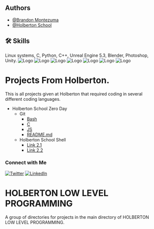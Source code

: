 ## Authors

- [@Brandon Montezuma](https://github.com/Bmontezuma)
- [@Holberton School](https://classes.holbertontulsa.com/software-developer-lpb-bing/?msclkid=40d29e5e8efe17ebd6e5fb05bc54e61d&utm_source=bing&utm_medium=cpc&utm_campaign=Branded%20%7C%20Search&utm_term=holberton&utm_content=Branded)

## 🛠  Skills
Linux systems, C, Python, C++, Unreal Engine 5.3, Blender, Photoshop, Unity.
![Logo](https://logos-world.net/wp-content/uploads/2020/09/Linux-Symbol.png)
![Logo](https://www.kindpng.com/picc/m/355-3559027_c-programming-language-logo-clipart-png-download-c.png)
![Logo](https://logodix.com/logo/1137946.png)
![Logo](https://i.pinimg.com/originals/8f/23/98/8f2398dcd19c6a1776f6b55c83073c67.png)
![Logo](https://th.bing.com/th/id/R.81255762e247b1ea2fcb2aa9743ae278?rik=Rsw%2b%2fpX3tTNFOQ&riu=http%3a%2f%2f2.bp.blogspot.com%2f-gmwGtuUZHHw%2fU4xdf91G6JI%2fAAAAAAAACOQ%2fNbaMlpSUgrU%2fs1600%2fBlenderDesktopLogo.png&ehk=f0NdrkeU5Wk%2bmjro8CLlNThbK1XN42bib%2fs09yNy56o%3d&risl=&pid=ImgRaw&r=0)
![Logo](https://cdn2.unrealengine.com/CommunityTab/English/2017/May30/Unreal-Engine-4_Infiltrator_1-2560x1440-ff7caa42c4b4405920e7214cffdb9bf05d126177.jpg)
![Logo](https://logos-download.com/wp-content/uploads/2016/09/Unity_logo_logotype_Unity_3D.png)

# Projects From Holberton.

This is all projects given at Holberton that required coding in several different coding languages.

- Holberton School Zero Day
  - Git
    - [Bash](https://github.com/Bmontezuma/holbertonschool-zero_day/tree/master/git/bash)
    - [C](https://github.com/Bmontezuma/holbertonschool-zero_day/tree/master/git/c)
    - [JS](https://github.com/Bmontezuma/holbertonschool-zero_day/tree/master/git/js)
    - [README.md](https://github.com/Bmontezuma/holbertonschool-zero_day/blob/master/git/README.md)
  - Holberton School Shell
    - [Link 2.1](#link-21)
    - [Link 2.2](#link-22)
  
### Connect with Me

[![Twitter](https://img.shields.io/twitter/follow/BMontezuma01?style=social)](https://twitter.com/BMontezuma01)
[![LinkedIn](https://img.shields.io/badge/LinkedIn-BrandonMontezuma-blue)](https://www.linkedin.com/feed/)


# HOLBERTON LOW LEVEL PROGRAMMING

A group of directories for projects in the main directory of HOLBERTON LOW LEVEL PROGRAMMING.
